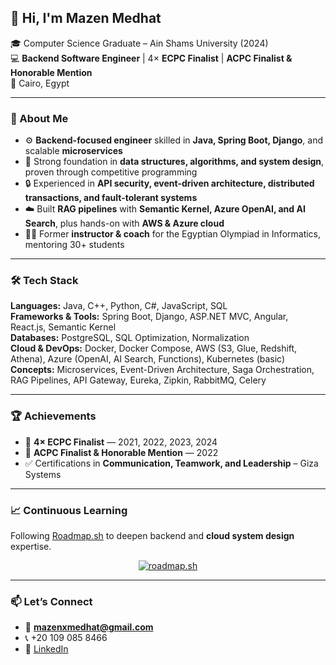 ## 👋 Hi, I'm **Mazen Medhat**

🎓 Computer Science Graduate – Ain Shams University (2024)  
💻 **Backend Software Engineer** | 4× **ECPC Finalist** | **ACPC Finalist & Honorable Mention**  
📍 Cairo, Egypt  

---

### 🚀 About Me
- ⚙️ **Backend-focused engineer** skilled in **Java, Spring Boot, Django**, and scalable **microservices**  
- 🧠 Strong foundation in **data structures, algorithms, and system design**, proven through competitive programming  
- 🔒 Experienced in **API security, event-driven architecture, distributed transactions, and fault-tolerant systems**  
- ☁️ Built **RAG pipelines** with **Semantic Kernel, Azure OpenAI, and AI Search**, plus hands-on with **AWS & Azure cloud**  
- 👨‍🏫 Former **instructor & coach** for the Egyptian Olympiad in Informatics, mentoring 30+ students  

---

### 🛠️ Tech Stack
**Languages:** Java, C++, Python, C#, JavaScript, SQL  
**Frameworks & Tools:** Spring Boot, Django, ASP.NET MVC, Angular, React.js, Semantic Kernel  
**Databases:** PostgreSQL, SQL Optimization, Normalization  
**Cloud & DevOps:** Docker, Docker Compose, AWS (S3, Glue, Redshift, Athena), Azure (OpenAI, AI Search, Functions), Kubernetes (basic)  
**Concepts:** Microservices, Event-Driven Architecture, Saga Orchestration, RAG Pipelines, API Gateway, Eureka, Zipkin, RabbitMQ, Celery  

---

### 🏆 Achievements
- 🥉 **4× ECPC Finalist** — 2021, 2022, 2023, 2024  
- 🏅 **ACPC Finalist & Honorable Mention** — 2022  
- ✅ Certifications in **Communication, Teamwork, and Leadership** – Giza Systems  

---

### 📈 Continuous Learning
Following [Roadmap.sh](https://roadmap.sh) to deepen backend and **cloud system design** expertise.  

<div align="center">
  <a href="https://roadmap.sh">
    <img src="https://roadmap.sh/card/tall/6878133dd8402b4cbdd0d582?variant=dark" alt="roadmap.sh" />
  </a>
</div>

---

### 📫 Let’s Connect
- 📧 **mazenxmedhat@gmail.com**  
- 📞 +20 109 085 8466  
- 🔗 [LinkedIn](https://www.linkedin.com/in/mazennmedhat)  
